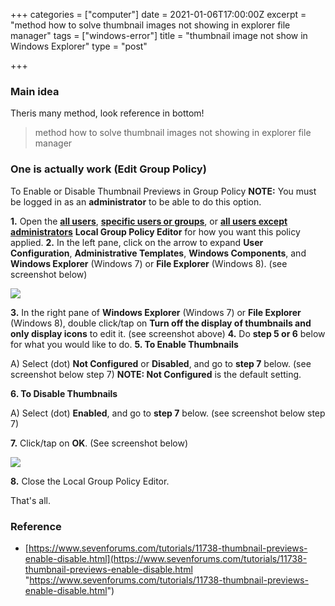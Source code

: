 +++
categories = ["computer"]
date = 2021-01-06T17:00:00Z
excerpt = "method how to solve thumbnail images not showing in explorer file manager"
tags = ["windows-error"]
title = "thumbnail image not show in Windows Explorer"
type = "post"

+++
### Main idea

Theris many method, look reference in bottom!

> method how to solve thumbnail images not showing in explorer file manager

### One is actually work (Edit Group Policy)

To Enable or Disable Thumbnail Previews in Group Policy **NOTE:** You must be logged in as an **administrator** to be able to do this option.

**1.** Open the [**all users**](https://www.sevenforums.com/tutorials/3652-local-group-policy-editor-open.html), [**specific users or groups**](https://www.sevenforums.com/tutorials/151415-group-policy-apply-specific-user-group.html), or [**all users except administrators**](https://www.sevenforums.com/tutorials/101869-local-group-policies-apply-all-users-except-administrators.html) **Local Group Policy Editor** for how you want this policy applied. **2.** In the left pane, click on the arrow to expand **User Configuration**, **Administrative Templates**, **Windows Components**, and **Windows Explorer** (Windows 7) or **File Explorer** (Windows 8). (see screenshot below)

![](https://res.cloudinary.com/bimagv/image/upload/v1611570084/2021-01/123/Group_Policy_da6vx5.jpg)

**3.** In the right pane of **Windows Explorer** (Windows 7) or **File Explorer** (Windows 8), double click/tap on **Turn off the display of thumbnails and only display icons** to edit it. (see screenshot above) **4.** Do **step 5 or 6** below for what you would like to do. **5. To Enable Thumbnails**

A) Select (dot) **Not Configured** or **Disabled**, and go to **step 7** below. (see screenshot below step 7) **NOTE: Not Configured** is the default setting.

**6. To Disable Thumbnails**

A) Select (dot) **Enabled**, and go to **step 7** below. (see screenshot below step 7)

**7.** Click/tap on **OK**. (See screenshot below)

![](https://res.cloudinary.com/bimagv/image/upload/v1611570074/2021-01/123/Poperties_w1vwm3.jpg)

**8.** Close the Local Group Policy Editor.

That's all.

### Reference

* [https://www.sevenforums.com/tutorials/11738-thumbnail-previews-enable-disable.html](https://www.sevenforums.com/tutorials/11738-thumbnail-previews-enable-disable.html "https://www.sevenforums.com/tutorials/11738-thumbnail-previews-enable-disable.html")